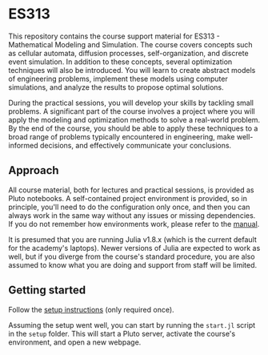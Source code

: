 # ES313
This repository contains the course support material for ES313 - Mathematical Modeling and Simulation. The course covers concepts such as cellular automata, diffusion processes, self-organization, and discrete event simulation. In addition to these concepts, several optimization techniques will also be introduced. You will learn to create abstract models of engineering problems, implement these models using computer simulations, and analyze the results to propose optimal solutions.

During the practical sessions, you will develop your skills by tackling small problems. A significant part of the course involves a project where you will apply the modeling and optimization methods to solve a real-world problem. By the end of the course, you should be able to apply these techniques to a broad range of problems typically encountered in engineering, make well-informed decisions, and effectively communicate your conclusions.

## Approach
All course material, both for lectures and practical sessions, is provided as Pluto notebooks. A self-contained project environment is provided, so in principle, you'll need to do the configuration only once, and then you can always work in the same way without any issues or missing dependencies. If you do not remember how environments work, please refer to the [manual](https://docs.julialang.org/en/v1/manual/code-loading/#Environments-1).

It is presumed that you are running Julia v1.8.x (which is the current default for the academy's laptops). Newer versions of Julia are expected to work as well, but if you diverge from the course's standard procedure, you are also assumed to know what you are doing and support from staff will be limited.

## Getting started
Follow the [setup instructions](/setup/readme.md) (only required once).

Assuming the setup went well, you can start by running the `start.jl` script in the `setup` folder. This will start a Pluto server, activate the course's environment, and open a new webpage.
